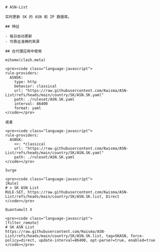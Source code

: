 
    # ASN-List
    
    实时更新 SK 的 ASN 和 IP 数据库。
    
    ## 特征
    
    - 每日自动更新
    - 可靠且准确的来源
    
    ## 在代理应用中使用
    
    mihomo(clash.meta)
   
    <pre><code class="language-javascript">
    rule-providers:
      ASNSK:
        type: http
        behavior: classical
        url: "https://raw.githubusercontent.com/Kwisma/ASN-List/refs/heads/main/country/SK/ASN.SK.yaml"
        path: ./ruleset/ASN.SK.yaml
        interval: 86400
        format: yaml
    </code></pre>

    或者

    <pre><code class="language-javascript">
    rule-providers:
      ASNSK:
        <<: *classical
        url: "https://raw.githubusercontent.com/Kwisma/ASN-List/refs/heads/main/country/SK/ASN.SK.yaml"
        path: ./ruleset/ASN.SK.yaml
    </code></pre>
    
    Surge
    
    <pre><code class="language-javascript">
    [Rule]
    # > SK ASN List
    RULE-SET, https://raw.githubusercontent.com/Kwisma/ASN-List/refs/heads/main/country/SK/ASN.SK.list, Direct
    </code></pre>
    
    Quantumult X
    
    <pre><code class="language-javascript">
    [filter_remote]
    # SK ASN List
    https://raw.githubusercontent.com/Kwisma/ASN-List/refs/heads/main/country/SK/ASN.SK.list, tag=SKASN, force-policy=direct, update-interval=86400, opt-parser=true, enabled=true
    </code></pre>
    